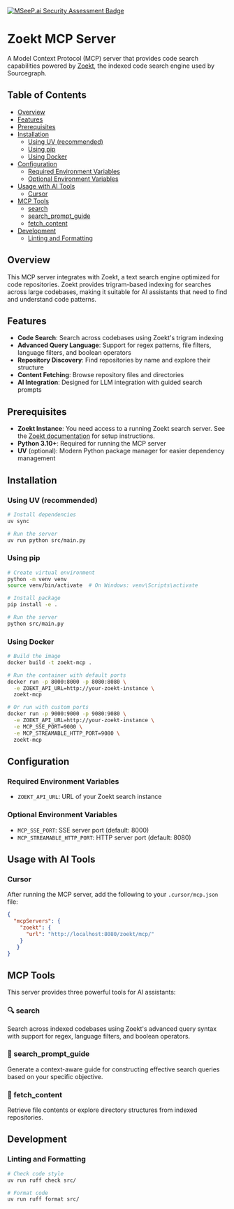 [![MSeeP.ai Security Assessment Badge](https://mseep.net/pr/divar-ir-zoekt-mcp-badge.png)](https://mseep.ai/app/divar-ir-zoekt-mcp)

# Zoekt MCP Server

A Model Context Protocol (MCP) server that provides code search capabilities powered by [Zoekt](https://github.com/sourcegraph/zoekt), the indexed code search engine used by Sourcegraph.

## Table of Contents

- [Overview](#overview)
- [Features](#features)
- [Prerequisites](#prerequisites)
- [Installation](#installation)
  - [Using UV (recommended)](#using-uv-recommended)
  - [Using pip](#using-pip)
  - [Using Docker](#using-docker)
- [Configuration](#configuration)
  - [Required Environment Variables](#required-environment-variables)
  - [Optional Environment Variables](#optional-environment-variables)
- [Usage with AI Tools](#usage-with-ai-tools)
  - [Cursor](#cursor)
- [MCP Tools](#mcp-tools)
  - [search](#search)
  - [search_prompt_guide](#search_prompt_guide)
  - [fetch_content](#fetch_content)
- [Development](#development)
  - [Linting and Formatting](#linting-and-formatting)

## Overview

This MCP server integrates with Zoekt, a text search engine optimized for code repositories. Zoekt provides trigram-based indexing for searches across large codebases, making it suitable for AI assistants that need to find and understand code patterns.

## Features

- **Code Search**: Search across codebases using Zoekt's trigram indexing
- **Advanced Query Language**: Support for regex patterns, file filters, language filters, and boolean operators
- **Repository Discovery**: Find repositories by name and explore their structure
- **Content Fetching**: Browse repository files and directories
- **AI Integration**: Designed for LLM integration with guided search prompts

## Prerequisites

- **Zoekt Instance**: You need access to a running Zoekt search server. See the [Zoekt documentation](https://github.com/sourcegraph/zoekt#installation) for setup instructions.
- **Python 3.10+**: Required for running the MCP server
- **UV** (optional): Modern Python package manager for easier dependency management

## Installation

### Using UV (recommended)

```bash
# Install dependencies
uv sync

# Run the server
uv run python src/main.py
```

### Using pip

```bash
# Create virtual environment
python -m venv venv
source venv/bin/activate  # On Windows: venv\Scripts\activate

# Install package
pip install -e .

# Run the server
python src/main.py
```

### Using Docker

```bash
# Build the image
docker build -t zoekt-mcp .

# Run the container with default ports
docker run -p 8000:8000 -p 8080:8080 \
  -e ZOEKT_API_URL=http://your-zoekt-instance \
  zoekt-mcp

# Or run with custom ports
docker run -p 9000:9000 -p 9080:9080 \
  -e ZOEKT_API_URL=http://your-zoekt-instance \
  -e MCP_SSE_PORT=9000 \
  -e MCP_STREAMABLE_HTTP_PORT=9080 \
  zoekt-mcp
```

## Configuration

### Required Environment Variables

- `ZOEKT_API_URL`: URL of your Zoekt search instance

### Optional Environment Variables

- `MCP_SSE_PORT`: SSE server port (default: 8000)
- `MCP_STREAMABLE_HTTP_PORT`: HTTP server port (default: 8080)

## Usage with AI Tools

### Cursor

After running the MCP server, add the following to your `.cursor/mcp.json` file:

```json
{
  "mcpServers": {
    "zoekt": {
      "url": "http://localhost:8080/zoekt/mcp/"
    }
   }
}
```

## MCP Tools

This server provides three powerful tools for AI assistants:

### 🔍 search
Search across indexed codebases using Zoekt's advanced query syntax with support for regex, language filters, and boolean operators.

### 📖 search_prompt_guide
Generate a context-aware guide for constructing effective search queries based on your specific objective.

### 📂 fetch_content
Retrieve file contents or explore directory structures from indexed repositories.


## Development

### Linting and Formatting

```bash
# Check code style
uv run ruff check src/

# Format code
uv run ruff format src/
```

